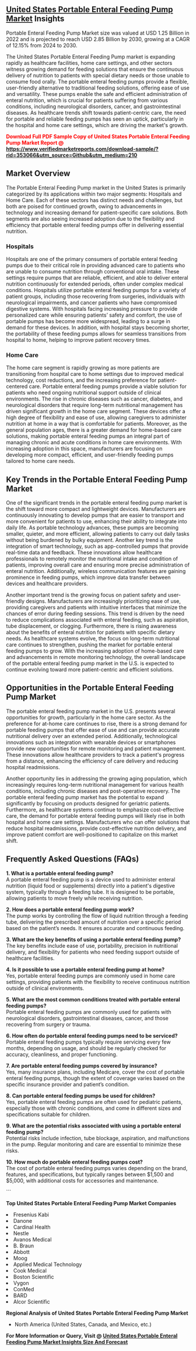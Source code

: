 <h2><a href="https://www.verifiedmarketreports.com/download-sample/?rid=353066&amp;utm_source=Github&amp;utm_medium=210" target="_blank">United States Portable Enteral Feeding Pump Market</a> Insights</h2><p>Portable Enteral Feeding Pump Market size was valued at USD 1.25 Billion in 2022 and is projected to reach USD 2.85 Billion by 2030, growing at a CAGR of 12.15% from 2024 to 2030.</p><p><p>The United States Portable Enteral Feeding Pump market is expanding rapidly as healthcare facilities, home care settings, and other sectors witness growing demand for feeding solutions that ensure the continuous delivery of nutrition to patients with special dietary needs or those unable to consume food orally. The portable enteral feeding pumps provide a flexible, user-friendly alternative to traditional feeding solutions, offering ease of use and versatility. These pumps enable the safe and efficient administration of enteral nutrition, which is crucial for patients suffering from various conditions, including neurological disorders, cancer, and gastrointestinal diseases. As healthcare trends shift towards patient-centric care, the need for portable and reliable feeding pumps has seen an uptick, particularly in the hospital and home care settings, which are driving the market's growth.</p><p><b><p><span class=""><span style="color: #ff0000;"><strong>Download Full PDF Sample Copy of United States Portable Enteral Feeding Pump Market Report</strong> @ </span><a href="https://www.verifiedmarketreports.com/download-sample/?rid=353066&amp;utm_source=Github&amp;utm_medium=210" target="_blank">https://www.verifiedmarketreports.com/download-sample/?rid=353066&amp;utm_source=Github&amp;utm_medium=210</a></span></p></b></p><h2>Market Overview</h2><p>The Portable Enteral Feeding Pump market in the United States is primarily categorized by its applications within two major segments: Hospitals and Home Care. Each of these sectors has distinct needs and challenges, but both are poised for continued growth, owing to advancements in technology and increasing demand for patient-specific care solutions. Both segments are also seeing increased adoption due to the flexibility and efficiency that portable enteral feeding pumps offer in delivering essential nutrition.</p><h3>Hospitals</h3><p>Hospitals are one of the primary consumers of portable enteral feeding pumps due to their critical role in providing advanced care to patients who are unable to consume nutrition through conventional oral intake. These settings require pumps that are reliable, efficient, and able to deliver enteral nutrition continuously for extended periods, often under complex medical conditions. Hospitals utilize portable enteral feeding pumps for a variety of patient groups, including those recovering from surgeries, individuals with neurological impairments, and cancer patients who have compromised digestive systems. With hospitals facing increasing pressure to provide personalized care while ensuring patients’ safety and comfort, the use of portable pumps has become more widespread, leading to a surge in demand for these devices. In addition, with hospital stays becoming shorter, the portability of these feeding pumps allows for seamless transitions from hospital to home, helping to improve patient recovery times.</p><h3>Home Care</h3><p>The home care segment is rapidly growing as more patients are transitioning from hospital care to home settings due to improved medical technology, cost reductions, and the increasing preference for patient-centered care. Portable enteral feeding pumps provide a viable solution for patients who need ongoing nutritional support outside of clinical environments. The rise in chronic diseases such as cancer, diabetes, and neurological disorders that require long-term nutritional management has driven significant growth in the home care segment. These devices offer a high degree of flexibility and ease of use, allowing caregivers to administer nutrition at home in a way that is comfortable for patients. Moreover, as the general population ages, there is a greater demand for home-based care solutions, making portable enteral feeding pumps an integral part of managing chronic and acute conditions in home care environments. With increasing adoption in this space, manufacturers are focusing on developing more compact, efficient, and user-friendly feeding pumps tailored to home care needs.</p><h2>Key Trends in the Portable Enteral Feeding Pump Market</h2><p>One of the significant trends in the portable enteral feeding pump market is the shift toward more compact and lightweight devices. Manufacturers are continuously innovating to develop pumps that are easier to transport and more convenient for patients to use, enhancing their ability to integrate into daily life. As portable technology advances, these pumps are becoming smaller, quieter, and more efficient, allowing patients to carry out daily tasks without being burdened by bulky equipment. Another key trend is the integration of smart technology, such as app-controlled pumps that provide real-time data and feedback. These innovations allow healthcare professionals to remotely monitor the nutritional intake and condition of patients, improving overall care and ensuring more precise administration of enteral nutrition. Additionally, wireless communication features are gaining prominence in feeding pumps, which improve data transfer between devices and healthcare providers.</p><p>Another important trend is the growing focus on patient safety and user-friendly designs. Manufacturers are increasingly prioritizing ease of use, providing caregivers and patients with intuitive interfaces that minimize the chances of error during feeding sessions. This trend is driven by the need to reduce complications associated with enteral feeding, such as aspiration, tube displacement, or clogging. Furthermore, there is rising awareness about the benefits of enteral nutrition for patients with specific dietary needs. As healthcare systems evolve, the focus on long-term nutritional care continues to strengthen, pushing the market for portable enteral feeding pumps to grow. With the increasing adoption of home-based care and advancements in remote monitoring technology, the overall landscape of the portable enteral feeding pump market in the U.S. is expected to continue evolving toward more patient-centric and efficient solutions.</p><h2>Opportunities in the Portable Enteral Feeding Pump Market</h2><p>The portable enteral feeding pump market in the U.S. presents several opportunities for growth, particularly in the home care sector. As the preference for at-home care continues to rise, there is a strong demand for portable feeding pumps that offer ease of use and can provide accurate nutritional delivery over an extended period. Additionally, technological innovations such as integration with wearable devices or smartphones provide new opportunities for remote monitoring and patient management. These innovations allow healthcare providers to track a patient's progress from a distance, enhancing the efficiency of care delivery and reducing hospital readmissions.</p><p>Another opportunity lies in addressing the growing aging population, which increasingly requires long-term nutritional management for various health conditions, including chronic diseases and post-operative recovery. The portable enteral feeding pump market has the potential to expand significantly by focusing on products designed for geriatric patients. Furthermore, as healthcare systems continue to emphasize cost-effective care, the demand for portable enteral feeding pumps will likely rise in both hospital and home care settings. Manufacturers who can offer solutions that reduce hospital readmissions, provide cost-effective nutrition delivery, and improve patient comfort are well-positioned to capitalize on this market shift.</p><h2>Frequently Asked Questions (FAQs)</h2><p><b>1. What is a portable enteral feeding pump?</b><br> A portable enteral feeding pump is a device used to administer enteral nutrition (liquid food or supplements) directly into a patient's digestive system, typically through a feeding tube. It is designed to be portable, allowing patients to move freely while receiving nutrition.</p><p><b>2. How does a portable enteral feeding pump work?</b><br> The pump works by controlling the flow of liquid nutrition through a feeding tube, delivering the prescribed amount of nutrition over a specific period based on the patient’s needs. It ensures accurate and continuous feeding.</p><p><b>3. What are the key benefits of using a portable enteral feeding pump?</b><br> The key benefits include ease of use, portability, precision in nutritional delivery, and flexibility for patients who need feeding support outside of healthcare facilities.</p><p><b>4. Is it possible to use a portable enteral feeding pump at home?</b><br> Yes, portable enteral feeding pumps are commonly used in home care settings, providing patients with the flexibility to receive continuous nutrition outside of clinical environments.</p><p><b>5. What are the most common conditions treated with portable enteral feeding pumps?</b><br> Portable enteral feeding pumps are commonly used for patients with neurological disorders, gastrointestinal diseases, cancer, and those recovering from surgery or trauma.</p><p><b>6. How often do portable enteral feeding pumps need to be serviced?</b><br> Portable enteral feeding pumps typically require servicing every few months, depending on usage, and should be regularly checked for accuracy, cleanliness, and proper functioning.</p><p><b>7. Are portable enteral feeding pumps covered by insurance?</b><br> Yes, many insurance plans, including Medicare, cover the cost of portable enteral feeding pumps, though the extent of coverage varies based on the specific insurance provider and patient’s condition.</p><p><b>8. Can portable enteral feeding pumps be used for children?</b><br> Yes, portable enteral feeding pumps are often used for pediatric patients, especially those with chronic conditions, and come in different sizes and specifications suitable for children.</p><p><b>9. What are the potential risks associated with using a portable enteral feeding pump?</b><br> Potential risks include infection, tube blockage, aspiration, and malfunctions in the pump. Regular monitoring and care are essential to minimize these risks.</p><p><b>10. How much do portable enteral feeding pumps cost?</b><br> The cost of portable enteral feeding pumps varies depending on the brand, features, and specifications, but typically ranges between $1,500 and $5,000, with additional costs for accessories and maintenance.</p>```</p><p><strong>Top United States Portable Enteral Feeding Pump Market Companies</strong></p><div data-test-id=""><p><li>Fresenius Kabi</li><li> Danone</li><li> Cardinal Health</li><li> Nestle</li><li> Avanos Medical</li><li> B. Braun</li><li> Abbott</li><li> Moog</li><li> Applied Medical Technology</li><li> Cook Medical</li><li> Boston Scientific</li><li> Vygon</li><li> ConMed</li><li> BARD</li><li> Alcor Scientific</li></p><div><strong>Regional Analysis of&nbsp;United States Portable Enteral Feeding Pump Market</strong></div><ul><li dir="ltr"><p dir="ltr">North America&nbsp;(United States, Canada, and Mexico, etc.)</p></li></ul><p><strong>For More Information or Query, Visit @&nbsp;</strong><strong><a href="https://www.verifiedmarketreports.com/product/portable-enteral-feeding-pump-market/?utm_source=Github&amp;utm_medium=210" target="_blank">United States Portable Enteral Feeding Pump Market Insights Size And Forecast</a></strong></p></div>
